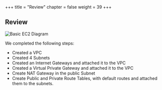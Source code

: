 +++
title = "Review"
chapter = false
weight = 39
+++

## Review
![Basic EC2 Diagram](/images/vpc64-diagram.png)

We completed the following steps:
   - Created a VPC
   - Created 4 Subnets
   - Created an Internet Gateways and attached it to the VPC
   - Created a Virtual Private Gateway and attached it to the VPC
   - Create NAT Gateway in the public Subnet
   - Create Public and Private Route Tables, with default routes and attached them to the subnets.



